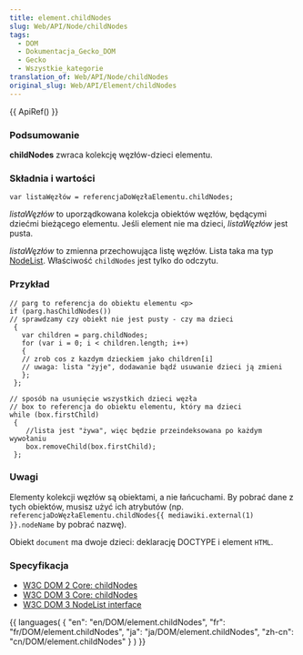 ```yaml
---
title: element.childNodes
slug: Web/API/Node/childNodes
tags:
  - DOM
  - Dokumentacja_Gecko_DOM
  - Gecko
  - Wszystkie_kategorie
translation_of: Web/API/Node/childNodes
original_slug: Web/API/Element/childNodes
---
```

{{ ApiRef() }}

### Podsumowanie

**childNodes** zwraca kolekcję węzłów-dzieci elementu.

### Składnia i wartości

    var listaWęzłów = referencjaDoWęzłaElementu.childNodes;

_listaWęzłów_ to uporządkowana kolekcja obiektów węzłów, będącymi dziećmi bieżącego elementu. Jeśli element nie ma dzieci, _listaWęzłów_ jest pusta.

_listaWęzłów_ to zmienna przechowująca listę węzłów. Lista taka ma typ [NodeList](http://www.w3.org/TR/2004/REC-DOM-Level-3-Core-20040407/core.html#ID-536297177). Właściwość `childNodes` jest tylko do odczytu.

### Przykład

    // parg to referencja do obiektu elementu <p>
    if (parg.hasChildNodes())
    // sprawdzamy czy obiekt nie jest pusty - czy ma dzieci
     {
       var children = parg.childNodes;
       for (var i = 0; i < children.length; i++)
       {
       // zrob cos z kazdym dzieckiem jako children[i]
       // uwaga: lista "żyje", dodawanie bądź usuwanie dzieci ją zmieni
       };
     };

    // sposób na usunięcie wszystkich dzieci węzła
    // box to referencja do obiektu elementu, który ma dzieci
    while (box.firstChild)
     {
        //lista jest "żywa", więc będzie przeindeksowana po każdym wywołaniu
        box.removeChild(box.firstChild);
     };

### Uwagi

Elementy kolekcji węzłów są obiektami, a nie łańcuchami. By pobrać dane z tych obiektów, musisz użyć ich atrybutów (np. `referencjaDoWęzłaElementu.childNodes{{ mediawiki.external(1) }}.nodeName` by pobrać nazwę).

Obiekt `document` ma dwoje dzieci: deklarację DOCTYPE i element `HTML`.

### Specyfikacja

- [W3C DOM 2 Core: childNodes](http://www.w3.org/TR/2000/REC-DOM-Level-2-Core-20001113/core.html#ID-1451460987)
- [W3C DOM 3 Core: childNodes](http://www.w3.org/TR/2004/REC-DOM-Level-3-Core-20040407/core.html#ID-1451460987)
- [W3C DOM 3 NodeList interface](http://www.w3.org/TR/2004/REC-DOM-Level-3-Core-20040407/core.html#ID-536297177)

{{ languages( { "en": "en/DOM/element.childNodes", "fr": "fr/DOM/element.childNodes", "ja": "ja/DOM/element.childNodes", "zh-cn": "cn/DOM/element.childNodes" } ) }}
